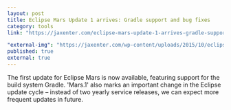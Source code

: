 ```yaml
---
layout: post
title: Eclipse Mars Update 1 arrives: Gradle support and bug fixes
category: tools
link: "https://jaxenter.com/eclipse-mars-update-1-arrives-gradle-support-and-bug-fixes-121232.html"

"external-img": "https://jaxenter.com/wp-content/uploads/2015/10/eclipse-mars-e1444047807435.png"
published: true
external: true
---
```


<p>
The first update for Eclipse Mars is now available, featuring support for the build system Gradle. 'Mars.1' also marks an important change in the Eclipse update cycle – instead of two yearly service releases, we can expect more frequent updates in future. 
</p>
